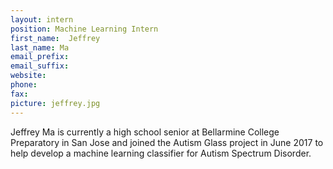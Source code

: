 ```yaml
---
layout: intern
position: Machine Learning Intern
first_name:  Jeffrey
last_name: Ma
email_prefix: 
email_suffix: 
website:
phone:
fax:
picture: jeffrey.jpg
---
```


Jeffrey Ma is currently a high school senior at Bellarmine College Preparatory in San Jose and joined the Autism Glass project in June 2017 to help develop a machine learning classifier for Autism Spectrum Disorder.
